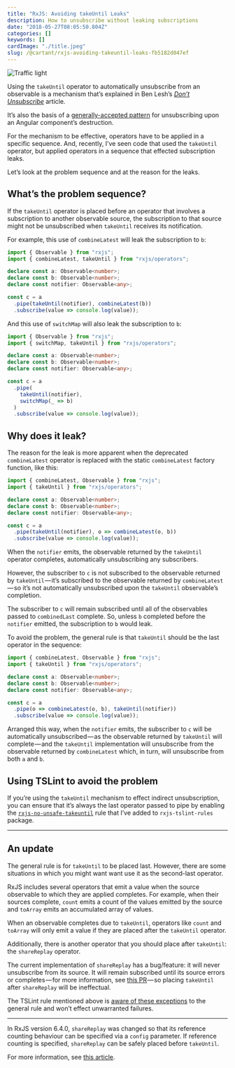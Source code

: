 ```yaml
---
title: "RxJS: Avoiding takeUntil Leaks"
description: How to unsubscribe without leaking subscriptions
date: "2018-05-27T08:05:50.804Z"
categories: []
keywords: []
cardImage: "./title.jpeg"
slug: /@cartant/rxjs-avoiding-takeuntil-leaks-fb5182d047ef
---
```


![Traffic light](title.jpeg "Photo by Tim Gouw on Unsplash")

Using the `takeUntil` operator to automatically unsubscribe from an observable is a mechanism that’s explained in Ben Lesh’s [_Don’t Unsubscribe_](https://medium.com/@benlesh/rxjs-dont-unsubscribe-6753ed4fda87) article.

It’s also the basis of a [generally-accepted pattern](https://stackoverflow.com/a/41177163/6680611) for unsubscribing upon an Angular component’s destruction.

For the mechanism to be effective, operators have to be applied in a specific sequence. And, recently, I’ve seen code that used the `takeUntil` operator, but applied operators in a sequence that effected subscription leaks.

Let’s look at the problem sequence and at the reason for the leaks.

## What’s the problem sequence?

If the `takeUntil` operator is placed before an operator that involves a subscription to another observable source, the subscription to that source might not be unsubscribed when `takeUntil` receives its notification.

For example, this use of `combineLatest` will leak the subscription to `b`:

```ts
import { Observable } from "rxjs";
import { combineLatest, takeUntil } from "rxjs/operators";

declare const a: Observable<number>;
declare const b: Observable<number>;
declare const notifier: Observable<any>;

const c = a
  .pipe(takeUntil(notifier), combineLatest(b))
  .subscribe(value => console.log(value));
```

And this use of `switchMap` will also leak the subscription to `b`:

```ts
import { Observable } from "rxjs";
import { switchMap, takeUntil } from "rxjs/operators";

declare const a: Observable<number>;
declare const b: Observable<number>;
declare const notifier: Observable<any>;

const c = a
  .pipe(
    takeUntil(notifier),
    switchMap(_ => b)
  )
  .subscribe(value => console.log(value));
```

## Why does it leak?

The reason for the leak is more apparent when the deprecated `combineLatest` operator is replaced with the static `combineLatest` factory function, like this:

```ts
import { combineLatest, Observable } from "rxjs";
import { takeUntil } from "rxjs/operators";

declare const a: Observable<number>;
declare const b: Observable<number>;
declare const notifier: Observable<any>;

const c = a
  .pipe(takeUntil(notifier), o => combineLatest(o, b))
  .subscribe(value => console.log(value));
```

When the `notifier` emits, the observable returned by the `takeUntil` operator completes, automatically unsubscribing any subscribers.

However, the subscriber to `c` is not subscribed to the observable returned by `takeUntil` — it’s subscribed to the observable returned by `combineLatest` — so it’s not automatically unsubscribed upon the `takeUntil` observable’s completion.

The subscriber to `c` will remain subscribed until all of the observables passed to `combinedLast` complete. So, unless `b` completed before the `notifier` emitted, the subscription to `b` would leak.

To avoid the problem, the general rule is that `takeUntil` should be the last operator in the sequence:

```ts
import { combineLatest, Observable } from "rxjs";
import { takeUntil } from "rxjs/operators";

declare const a: Observable<number>;
declare const b: Observable<number>;
declare const notifier: Observable<any>;

const c = a
  .pipe(o => combineLatest(o, b), takeUntil(notifier))
  .subscribe(value => console.log(value));
```

Arranged this way, when the `notifier` emits, the subscriber to `c` will be automatically unsubscribed — as the observable returned by `takeUntil` will complete — and the `takeUntil` implementation will unsubscribe from the observable returned by `combineLatest` which, in turn, will unsubscribe from both `a` and `b`.

## Using TSLint to avoid the problem

If you’re using the `takeUntil` mechanism to effect indirect unsubscription, you can ensure that it’s always the last operator passed to pipe by enabling the [`rxjs-no-unsafe-takeuntil`](https://github.com/cartant/rxjs-tslint-rules#rules) rule that I’ve added to `rxjs-tslint-rules` package.

---

## An update

The general rule is for `takeUntil` to be placed last. However, there are some situations in which you might want want use it as the second-last operator.

RxJS includes several operators that emit a value when the source observable to which they are applied completes. For example, when their sources complete, `count` emits a count of the values emitted by the source and `toArray` emits an accumulated array of values.

When an observable completes due to `takeUntil`, operators like `count` and `toArray` will only emit a value if they are placed after the `takeUntil` operator.

Additionally, there is another operator that you should place after `takeUntil`: the `shareReplay` operator.

The current implementation of `shareReplay` has a bug/feature: it will never unsubscribe from its source. It will remain subscribed until its source errors or completes — for more information, see [this PR](https://github.com/ReactiveX/rxjs/pull/4059) — so placing `takeUntil` after `shareReplay` will be ineffectual.

The TSLint rule mentioned above is [aware of these exceptions](https://github.com/cartant/rxjs-tslint-rules/blob/v4.14.2/source/rules/rxjsNoUnsafeTakeuntilRule.ts#L41-L62) to the general rule and won’t effect unwarranted failures.

---

In RxJS version 6.4.0, `shareReplay` was changed so that its reference counting behaviour can be specified via a `config` parameter. If reference counting is specified, `shareReplay` can be safely placed before `takeUntil`.

For more information, see [this article](/whats-changed-with-sharereplay/).
